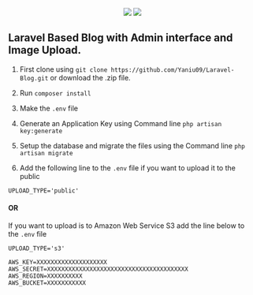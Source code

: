 <p align="center"><img src="https://scontent.fmle2-1.fna.fbcdn.net/v/t1.0-1/p100x100/21150150_1876578315989891_46443654445075191_n.png?oh=cc3494835283837fefc5414ef5c9b882&oe=5AF2FBE8"> <img src="https://laravel.com/assets/img/components/logo-laravel.svg"></p>

## Laravel Based Blog with Admin interface and Image Upload.

1) First clone using `git clone https://github.com/Yaniu09/Laravel-Blog.git` or download the .zip file.

2) Run `composer install`

3) Make the `.env` file 

4) Generate an Application Key using Command line `php artisan key:generate` 

5) Setup the database and migrate the files using the Command line `php artisan migrate`

6) Add the following line to the `.env` file if you want to upload it to the public

 ```
 UPLOAD_TYPE='public'
 ```
#### OR

If you want to upload is to Amazon Web Service S3 add the line below to the `.env` file
```
UPLOAD_TYPE='s3'

AWS_KEY=XXXXXXXXXXXXXXXXXXXX
AWS_SECRET=XXXXXXXXXXXXXXXXXXXXXXXXXXXXXXXXXXXXXXXX
AWS_REGION=XXXXXXXXXX
AWS_BUCKET=XXXXXXXXXXX
```


